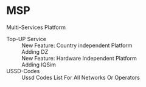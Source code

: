 # MSP
Multi-Services Platform</br>

<dl>
<dt>Top-UP Service</br>

  <dd>New Feature: Country independent Platform </br>
    Adding DZ</br>
  </dd>
  <dd>New Feature: Hardware Independent Platform</br>
    Adding IQSim</br>
  </dd>

</dt>  
<dt>USSD-Codes</br></dt>
  <dd>Ussd Codes List For All Networks Or Operators</br>
</dd>
</dl>
